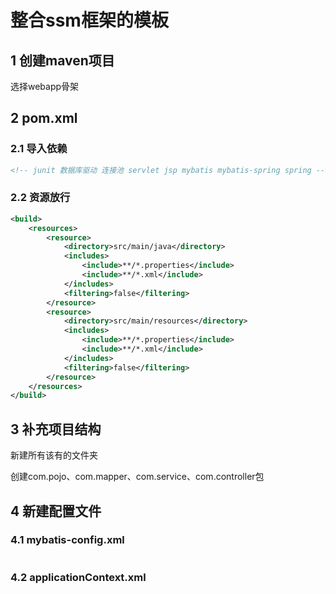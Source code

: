 # 整合ssm框架的模板

## 1 创建maven项目

选择webapp骨架

## 2 pom.xml

### 2.1 导入依赖

```xml
<!-- junit 数据库驱动 连接池 servlet jsp mybatis mybatis-spring spring -->


```

### 2.2 资源放行

```xml
<build>
    <resources>
        <resource>
            <directory>src/main/java</directory>
            <includes>
                <include>**/*.properties</include>
                <include>**/*.xml</include>
            </includes>
            <filtering>false</filtering>
        </resource>
        <resource>
            <directory>src/main/resources</directory>
            <includes>
                <include>**/*.properties</include>
                <include>**/*.xml</include>
            </includes>
            <filtering>false</filtering>
        </resource>
    </resources>
</build>
```

## 3 补充项目结构

新建所有该有的文件夹

创建com.pojo、com.mapper、com.service、com.controller包

## 4 新建配置文件

### 4.1 mybatis-config.xml

```xml

```

### 4.2 applicationContext.xml

```xml

```

